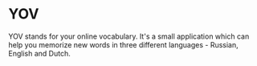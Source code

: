 # YOV
YOV stands for your online vocabulary. It's a small application which can help you memorize new words in three different languages - Russian, English and Dutch.
